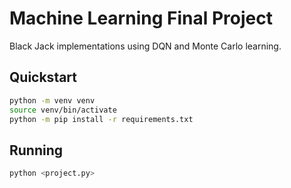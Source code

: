 # Machine Learning Final Project
Black Jack implementations using DQN and Monte Carlo learning.


## Quickstart
```bash
python -m venv venv
source venv/bin/activate
python -m pip install -r requirements.txt
```

## Running
```bash
python <project.py>
```